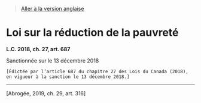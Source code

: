 > [Aller à la version anglaise](/en/Acts/Statutes%20of%20Canada/2018/c.%2027,%20art.%20687.md)

# Loi sur la réduction de la pauvreté

**L.C. 2018, ch. 27, art. 687**


Sanctionnée sur le 13 décembre 2018

```
[Édictée par l’article 687 du chapitre 27 des Lois du Canada (2018), en vigueur à la sanction le 13 décembre 2018.]
```
----------


[Abrogée, 2019, ch. 29, art. 316]

